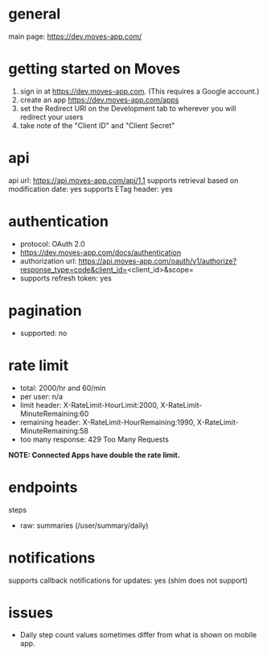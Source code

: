 # general

main page: https://dev.moves-app.com/

# getting started on Moves

1. sign in at https://dev.moves-app.com. (This requires a Google account.)
1. create an app https://dev.moves-app.com/apps
  1. set the Redirect URI on the Development tab to wherever you will redirect your users
  1. take note of the "Client ID" and "Client Secret"
  
  
# api
api url: https://api.moves-app.com/api/1.1
supports retrieval based on modification date: yes
supports ETag header: yes

# authentication

- protocol: OAuth 2.0
- https://dev.moves-app.com/docs/authentication
- authorization url: https://api.moves-app.com/oauth/v1/authorize?response_type=code&client_id=<client_id>&scope=<scope>
- supports refresh token: yes

# pagination

- supported: no

# rate limit

- total: 2000/hr and 60/min
- per user: n/a
- limit header: X-RateLimit-HourLimit:2000, X-RateLimit-MinuteRemaining:60
- remaining header: X-RateLimit-HourRemaining:1990, X-RateLimit-MinuteRemaining:58
- too many response: 429 Too Many Requests

**NOTE: Connected Apps have double the rate limit.**

# endpoints

steps
- raw: summaries (/user/summary/daily)

# notifications

supports callback notifications for updates: yes (shim does not support)

# issues

- Daily step count values sometimes differ from what is shown on mobile app.

